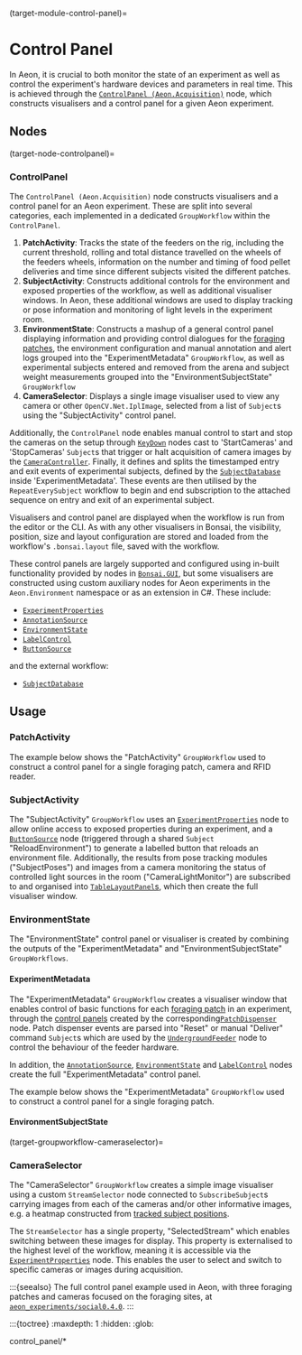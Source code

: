 (target-module-control-panel)=
# Control Panel
In Aeon, it is crucial to both monitor the state of an experiment as well as control the experiment's hardware devices and parameters in real time. 
This is achieved through the [`ControlPanel (Aeon.Acquisition)`](target-node-controlpanel) node, which constructs visualisers and a control panel for a given Aeon experiment. <!-- TODO: Is the ControlPanel a node in Aeon.Acquisition ? -->

## Nodes
(target-node-controlpanel)=
### ControlPanel 
The `ControlPanel (Aeon.Acquisition)` node constructs visualisers and a control panel for an Aeon experiment.
These are split into several categories, each implemented in a dedicated `GroupWorkflow` within the `ControlPanel`.
<!-- TODO: This is missing the corresponding svg
:::workflow
![ControlPanelWorkflow](../../workflows/miniAeon/controlPanel.bonsai)
:::
-->
1. **PatchActivity**: Tracks the state of the feeders on the rig, including the current threshold, rolling and total distance travelled on the wheels of the feeders wheels, information on the number and timing of food pellet deliveries and time since different subjects visited the different patches. 
2. **SubjectActivity**: Constructs additional controls for the environment and exposed properties of the workflow, as well as additional visualiser windows. In Aeon, these additional windows are used to display tracking or pose information and monitoring of light levels in the experiment room. 
3. **EnvironmentState**: Constructs a mashup of a general control panel displaying information and providing control dialogues for the [foraging patches](target-module-foraging-patch), the environment configuration and manual annotation and alert logs grouped into the "ExperimentMetadata" `GroupWorkflow`, as well as experimental subjects entered and removed from the arena and subject weight measurements grouped into the "EnvironmentSubjectState" `GroupWorkflow`
4. **CameraSelector**: Displays a single image visualiser used to view any camera or other `OpenCV.Net.IplImage`, selected from a list of `Subject`s using the "SubjectActivity" control panel.

Additionally, the `ControlPanel` node enables manual control to start and stop the cameras on the setup through [`KeyDown`](https://bonsai-rx.org/docs/api/Bonsai.Windows.Input.KeyDown.html) nodes cast to 'StartCameras' and 'StopCameras' `Subject`s that trigger or halt acquisition of camera images by the [`CameraController`](target-module-camera-controller). 
Finally, it defines and splits the timestamped entry and exit events of experimental subjects, defined by the [`SubjectDatabase`](target-node-subjectdatabase) inside 'ExperimentMetadata'.
These events are then utilised by the `RepeatEverySubject` workflow to begin and end subscription to the attached sequence on entry and exit of an experimental subject.

Visualisers and control panel are displayed when the workflow is run from the editor or the CLI. 
As with any other visualisers in Bonsai, the visibility, position, size and layout configuration are stored and loaded from the workflow's `.bonsai.layout` file, saved with the workflow. 

These control panels are largely supported and configured using in-built functionality provided by nodes in [`Bonsai.GUI`](https://bonsai-rx.org/gui/), but some visualisers are constructed using custom auxiliary nodes for Aeon experiments in the `Aeon.Environment` namespace or as an extension in C#. 
These include:
- [`ExperimentProperties`](target-node-experimentproperties)
- [`AnnotationSource`](target-node-annotationsource)
- [`EnvironmentState`](target-node-environmentstate)
- [`LabelControl`](target-node-labelcontrol)
- [`ButtonSource`](target-node-buttonsource)

and the external workflow:
- [`SubjectDatabase`](target-node-subjectdatabase)

## Usage
### PatchActivity
<!-- TODO: Any general description for the workflow? -->
 The example below shows the "PatchActivity" `GroupWorkflow` used to construct a control panel for a single foraging patch, camera and RFID reader. 
<!-- TODO: missing corresponding svg 
:::workflow
![PatchActivityWorkflow](../../../workflows/miniAeon/patchActivity.bonsai)
:::
-->

### SubjectActivity
The "SubjectActivity" `GroupWorkflow` uses an [`ExperimentProperties`](target-node-experimentproperties) node to allow online access to exposed properties during an experiment, and a [`ButtonSource`](target-node-buttonsource) node (triggered through a shared `Subject` "ReloadEnvironment") to generate a labelled button that reloads an environment file. 
Additionally, the results from pose tracking modules ("SubjectPoses") and images from a camera monitoring the status of controlled light sources in the room ("CameraLightMonitor") are subscribed to and organised into [`TableLayoutPanel`s](https://learn.microsoft.com/en-gb/dotnet/api/system.windows.forms.tablelayoutpanel), which then create the full visualiser window.
<!-- TODO: missing corresponding svg 
:::workflow
![SubjectActivityWorkflow](../../../workflows/miniAeon/subjectActivity.bonsai)
:::
-->
### EnvironmentState
The "EnvironmentState" control panel or visualiser is created by combining the outputs of the "ExperimentMetadata" and "EnvironmentSubjectState" `GroupWorkflows`.

#### ExperimentMetadata
The "ExperimentMetadata" `GroupWorkflow` creates a visualiser window that enables control of basic functions for each [foraging patch](target-module-foraging-patch) in an experiment, through the [control panels](target-node-patchdispenser-control-panel) created by the corresponding[`PatchDispenser`](target-node-patchdispenser) node. 
Patch dispenser events are parsed into "Reset" or manual "Deliver" command `Subject`s which are used by the [`UndergroundFeeder`](target-node-undergroundfeeder) node to control the behaviour of the feeder hardware.

In addition, the [`AnnotationSource`](target-node-annotationsource), [`EnvironmentState`](target-node-environmentstate) and [`LabelControl`](target-node-labelcontrol) nodes create the full "ExperimentMetadata" control panel.

The example below shows the "ExperimentMetadata" `GroupWorkflow` used to construct a control panel for a single foraging patch.
<!-- TODO: missing corresponding svg
:::workflow
![ExperimentMetadataWorkflow](../../../workflows/miniAeon/ExperimentMetadata.bonsai)
:::
-->
#### EnvironmentSubjectState
<!-- TODO / TOUNDERSTAND -->

(target-groupworkflow-cameraselector)=
### CameraSelector
The "CameraSelector" `GroupWorkflow` creates a simple image visualiser using a custom `StreamSelector` node connected to `SubscribeSubject`s carrying images from each of the cameras and/or other informative images, e.g. a heatmap constructed from [tracked subject positions](target-module-subject-tracking). 

The `StreamSelector` has a single property, "SelectedStream" which enables switching between these images for display. 
This property is externalised to the highest level of the workflow, meaning it is accessible via the [`ExperimentProperties`](target-node-experimentproperties) node. 
This enables the user to select and switch to specific cameras or images during acquisition. 

:::{seealso}
The full control panel example used in Aeon, with three foraging patches and cameras focused on the foraging sites, at [`aeon_experiments/social0.4.0`](aeon-experiments-github:blob/social0.4.0/workflows/social/Extensions/ControlPanel.bonsai).
:::

:::{toctree}
:maxdepth: 1
:hidden:
:glob:

control_panel/*
